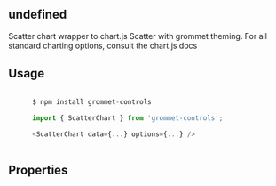 ## undefined
Scatter chart wrapper to chart.js Scatter with grommet theming.
       For all standard charting options, consult the chart.js docs
      

## Usage

```javascript

      $ npm install grommet-controls
 
      import { ScatterChart } from 'grommet-controls';

      <ScatterChart data={...} options={...} />
    
```

## Properties

  